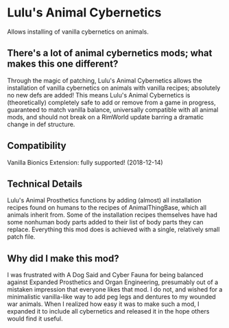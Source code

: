 # Lulu's Animal Cybernetics
Allows installing of vanilla cybernetics on animals.

## There's a lot of animal cybernetics mods; what makes this one different?
Through the magic of patching, Lulu's Animal Cybernetics allows the installation of vanilla cybernetics on animals with vanilla recipes; absolutely no new defs are added! This means Lulu's Animal Cybernetics is (theoretically) completely safe to add or remove from a game in progress, guaranteed to match vanilla balance, universally compatible with all animal mods, and should not break on a RimWorld update barring a dramatic change in def structure.

## Compatibility
Vanilla Bionics Extension: fully supported! (2018-12-14)

## Technical Details
Lulu's Animal Prosthetics functions by adding (almost) all installation recipes found on humans to the recipes of AnimalThingBase, which all animals inherit from. Some of the installation recipes themselves have had some nonhuman body parts added to their list of body parts they can replace. Everything this mod does is achieved with a single, relatively small patch file.

## Why did I make this mod?
I was frustrated with A Dog Said and Cyber Fauna for being balanced against Expanded Prosthetics and Organ Engineering, presumably out of a mistaken impression that everyone likes that mod. I do not, and wished for a minimalistic vanilla-like way to add peg legs and dentures to my wounded war animals. When I realized how easy it was to make such a mod, I expanded it to include all cybernetics and released it in the hope others would find it useful.
